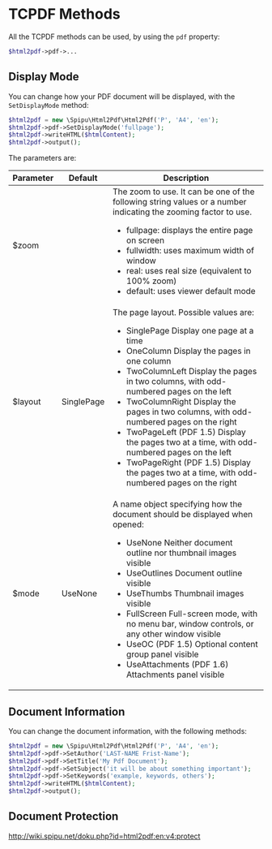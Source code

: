 # TCPDF Methods

All the TCPDF methods can be used, by using the `pdf` property:

```php
$html2pdf->pdf->...
```

## Display Mode

You can change how your PDF document will be displayed, with the `SetDisplayMode` method:

```php
$html2pdf = new \Spipu\Html2Pdf\Html2Pdf('P', 'A4', 'en');
$html2pdf->pdf->SetDisplayMode('fullpage');
$html2pdf->writeHTML($htmlContent);
$html2pdf->output();
```

The parameters are:

Parameter| Default | Description
---------|---------|-------------
$zoom | | The zoom to use. It can be one of the following string values or a number indicating the zooming factor to use. <ul><li>fullpage: displays the entire page on screen </li><li>fullwidth: uses maximum width of window</li><li>real: uses real size (equivalent to 100% zoom)</li><li>default: uses viewer default mode</li></ul>
$layout | SinglePage | The page layout. Possible values are:<ul><li>SinglePage Display one page at a time</li><li>OneColumn Display the pages in one column</li><li>TwoColumnLeft Display the pages in two columns, with odd-numbered pages on the left</li><li>TwoColumnRight Display the pages in two columns, with odd-numbered pages on the right</li><li>TwoPageLeft (PDF 1.5) Display the pages two at a time, with odd-numbered pages on the left</li><li>TwoPageRight (PDF 1.5) Display the pages two at a time, with odd-numbered pages on the right</li></ul>
$mode | UseNone | A name object specifying how the document should be displayed when opened:<ul><li>UseNone Neither document outline nor thumbnail images visible</li><li>UseOutlines Document outline visible</li><li>UseThumbs Thumbnail images visible</li><li>FullScreen Full-screen mode, with no menu bar, window controls, or any other window visible</li><li>UseOC (PDF 1.5) Optional content group panel visible</li><li>UseAttachments (PDF 1.6) Attachments panel visible</li></ul>

## Document Information

You can change the document information, with the following methods:

```php
$html2pdf = new \Spipu\Html2Pdf\Html2Pdf('P', 'A4', 'en');
$html2pdf->pdf->SetAuthor('LAST-NAME Frist-Name');
$html2pdf->pdf->SetTitle('My Pdf Document');
$html2pdf->pdf->SetSubject('it will be about something important');
$html2pdf->pdf->SetKeywords('example, keywords, others');
$html2pdf->writeHTML($htmlContent);
$html2pdf->output();
```

## Document Protection

http://wiki.spipu.net/doku.php?id=html2pdf:en:v4:protect